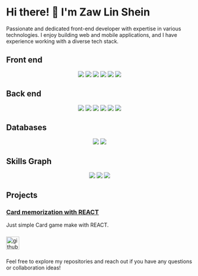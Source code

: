 # Hi there! 👋 I'm Zaw Lin Shein

Passionate and dedicated front-end developer with expertise in various technologies. I enjoy building web and mobile applications, and I have experience working with a diverse tech stack.

## Front end

<div align="center">
  <img src="https://img.icons8.com/color/48/000000/html-5--v1.png"/> 
  <img src="https://img.icons8.com/color/48/000000/css3.png"/> 
  <img src="https://img.icons8.com/color/48/000000/javascript--v1.png"/> 
  <img src="https://img.icons8.com/color/48/000000/typescript.png"/> 
  <img src="https://img.icons8.com/color/48/000000/react-native.png"/> 
  <img src="https://img.icons8.com/color/48/000000/bootstrap.png"/> 
</div>

## Back end

<div align="center">
  <img src="https://img.icons8.com/color/48/000000/nodejs.png"/> 
  <img src="https://img.icons8.com/color/48/000000/java-coffee-cup-logo--v1.png"/> 
  <img src="https://img.icons8.com/color/48/000000/express.png"/> 
  <img src="https://img.icons8.com/color/48/000000/spring-logo.png"/> 
  <img src="https://img.icons8.com/color/48/000000/php.png"/> 
  <img src="https://img.icons8.com/fluent/48/000000/laravel.png"/> 
</div>

## Databases

<div align="center">
  <img src="https://img.icons8.com/color/48/000000/mongodb.png"/> 
  <img src="https://img.icons8.com/fluent/48/000000/mysql-logo.png"/> 
</div>

## Skills Graph

<div align="center">
  <img src="https://streak-stats.demolab.com?user=zawlinshein&theme=onedark&hide_border=true">

  <img src="https://github-readme-stats.vercel.app/api?username=zawlinshein&theme=onedark&show_icons=true&hide_border=true&count_private=true"/>
  <img src="https://github-readme-stats.vercel.app/api/top-langs/?username=zawlinshein&theme=onedark&show_icons=true&hide_border=true&layout=compact"/>

</div>

## Projects

### [Card memorization with REACT](https://zawlinshein.github.io/React-card-memorization)

Just simple Card game make with REACT.

###

<div align="left">
<a href="https://github.com/zawlinshein">
  <img src="https://img.shields.io/static/v1?message=Github&logo=github&label=&color=0077B5&logoColor=white&labelColor=&style=for-the-badge" height="35" alt="github logo"  />
</a>
</div>

###

Feel free to explore my repositories and reach out if you have any questions or collaboration ideas!
